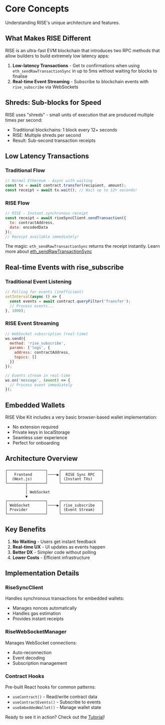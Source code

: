 # Core Concepts

Understanding RISE's unique architecture and features.

## What Makes RISE Different

RISE is an ultra-fast EVM blockchain that introduces two RPC methods that allow builders to build extremely low latency apps:

1. **Low-latency Transactions** - Get tx confirmations when using `eth_sendRawTransactionSync` in up to 5ms without waiting for blocks to finalise
2. **Real-time Event Streaming** - Subscribe to blockchain events with `rise_subscribe` via WebSockets

## Shreds: Sub-blocks for Speed

RISE uses "shreds" - small units of execution that are produced multiple times per second:

- Traditional blockchains: 1 block every 12+ seconds
- RISE: Multiple shreds per second
- Result: Sub-second transaction receipts

## Low Latency Transactions

### Traditional Flow
```javascript
// Normal Ethereum - Async with waiting
const tx = await contract.transfer(recipient, amount);
const receipt = await tx.wait(); // Wait up to 12+ seconds!
```

### RISE Flow
```javascript
// RISE - Instant synchronous receipt
const receipt = await riseSyncClient.sendTransaction({
  to: contractAddress,
  data: encodedData
});
// Receipt available immediately!
```

The magic: `eth_sendRawTransactionSync` returns the receipt instantly.
Learn more about [eth_sendRawTransactionSync](https://ethresear.ch/t/halving-transaction-submission-latency-with-eth-sendrawtransactionsync/22482/1)


## Real-time Events with rise_subscribe

### Traditional Event Listening
```javascript
// Polling for events (inefficient)
setInterval(async () => {
  const events = await contract.queryFilter('Transfer');
  // Process events...
}, 1000);
```

### RISE Event Streaming
```javascript
// WebSocket subscription (real-time)
ws.send({
  method: 'rise_subscribe',
  params: ['logs', {
    address: contractAddress,
    topics: []
  }]
});

// Events stream in real-time
ws.on('message', (event) => {
  // Process event immediately
});
```

## Embedded Wallets

RISE Vibe Kit includes a very basic browser-based wallet implementation:

- No extension required
- Private keys in localStorage
- Seamless user experience
- Perfect for onboarding

## Architecture Overview

```
┌─────────────────┐     ┌──────────────────┐
│   Frontend      │────▶│  RISE Sync RPC   │
│  (Next.js)      │     │ (Instant TXs)    │
└────────┬────────┘     └──────────────────┘
         │                        
         │ WebSocket              
         ▼                        
┌─────────────────┐     ┌──────────────────┐
│ WebSocket       │────▶│ rise_subscribe   │
│ Provider        │     │ (Event Stream)   │
└─────────────────┘     └──────────────────┘
```

## Key Benefits

1. **No Waiting** - Users get instant feedback
2. **Real-time UX** - UI updates as events happen
3. **Better DX** - Simpler code without polling
4. **Lower Costs** - Efficient infrastructure

## Implementation Details

### RiseSyncClient
Handles synchronous transactions for embedded wallets:
- Manages nonces automatically
- Handles gas estimation
- Provides instant receipts

### RiseWebSocketManager
Manages WebSocket connections:
- Auto-reconnection
- Event decoding
- Subscription management

### Contract Hooks
Pre-built React hooks for common patterns:
- `useContract()` - Read/write contract data
- `useContractEvents()` - Subscribe to events
- `useEmbeddedWallet()` - Manage wallet state

Ready to see it in action? Check out the [Tutorial](./tutorial.md)!
